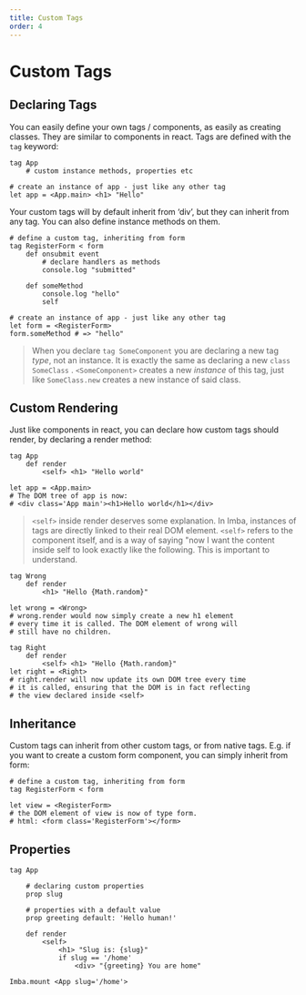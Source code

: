 ```yaml
---
title: Custom Tags
order: 4
---
```


# Custom Tags

## Declaring Tags

You can easily define your own tags / components, as easily as creating classes. They are similar to components in react. Tags are defined with the `tag` keyword:

```imba
tag App
    # custom instance methods, properties etc

# create an instance of app - just like any other tag
let app = <App.main> <h1> "Hello"
```

Your custom tags will by default inherit from ‘div’, but they can inherit from any tag. You can also define instance methods on them.

```imba
# define a custom tag, inheriting from form
tag RegisterForm < form
    def onsubmit event
        # declare handlers as methods
        console.log "submitted"

    def someMethod
        console.log "hello"
        self

# create an instance of app - just like any other tag
let form = <RegisterForm>
form.someMethod # => "hello"
```

> When you declare `tag SomeComponent` you are declaring a new tag *type*, not an instance. It is exactly the same as declaring a new `class SomeClass` . `<SomeComponent>` creates a new *instance* of this tag, just like `SomeClass.new` creates a new instance of said class.


## Custom Rendering

Just like components in react, you can declare how custom tags should render, by declaring a render method:

```imba
tag App
    def render
        <self> <h1> "Hello world"

let app = <App.main>
# The DOM tree of app is now:
# <div class='App main'><h1>Hello world</h1></div>
```

> `<self>` inside render deserves some explanation. In Imba, instances of tags are directly linked to their real DOM element. `<self>` refers to the component itself, and is a way of saying "now I want the content inside self to look exactly like the following. This is important to understand.

```imba
tag Wrong
    def render
        <h1> "Hello {Math.random}"

let wrong = <Wrong>
# wrong.render would now simply create a new h1 element
# every time it is called. The DOM element of wrong will
# still have no children.

tag Right
    def render
        <self> <h1> "Hello {Math.random}"
let right = <Right>
# right.render will now update its own DOM tree every time
# it is called, ensuring that the DOM is in fact reflecting
# the view declared inside <self> 
```


## Inheritance

Custom tags can inherit from other custom tags, or from native tags. E.g. if you want to create a custom form component, you can simply inherit from form:

```imba
# define a custom tag, inheriting from form
tag RegisterForm < form

let view = <RegisterForm>
# the DOM element of view is now of type form.
# html: <form class='RegisterForm'></form>
```


## Properties

```imba
tag App

    # declaring custom properties
    prop slug
    
    # properties with a default value
    prop greeting default: 'Hello human!'

    def render
        <self>
            <h1> "Slug is: {slug}"
            if slug == '/home'
                <div> "{greeting} You are home"

Imba.mount <App slug='/home'>
```

